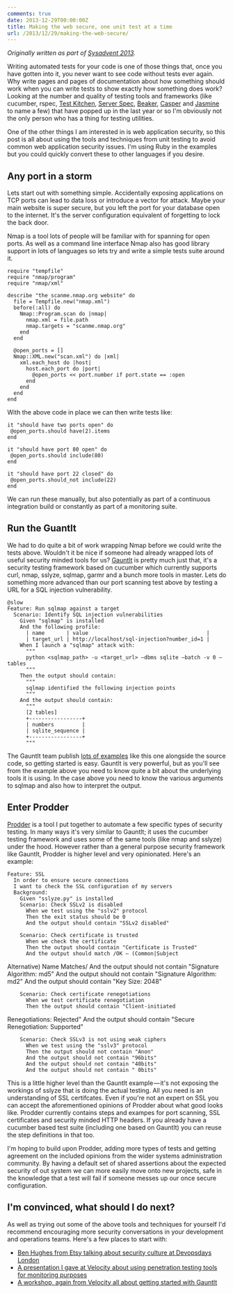 ```yaml
---
comments: true
date: 2013-12-29T00:00:00Z
title: Making the web secure, one unit test at a time
url: /2013/12/29/making-the-web-secure/
---
```


_Originally written as part of [Sysadvent 2013](http://sysadvent.blogspot.co.uk/2013/12/day-21-making-web-secure-one-unit-test.html)._

Writing automated tests for your code is one of those things that,
once you have gotten into it, you never want to see code without tests
ever again. Why write pages and pages of documentation about how
something should work when you can write tests to show exactly how something does work? Looking at the number and quality of testing tools and frameworks (like cucumber,
rspec, [Test Kitchen](https://github.com/test-kitchen/test-kitchen),
[Server Spec](http://serverspec.org/),
[Beaker](https://github.com/puppetlabs/beaker),
[Casper](http://casperjs.org/) and
[Jasmine](http://pivotal.github.io/jasmine/) to name a few) that have
popped up in the last year or so I'm obviously not the only person who
has a thing for testing utilities.

One of the other things I am interested in is web application
security, so this post is all about using the tools and techniques
from unit testing to avoid common web application security issues. I'm
using Ruby in the examples but you could quickly convert these to other languages if you desire.

## Any port in a storm

Lets start out with something simple. Accidentally exposing
applications on TCP ports can lead to data loss or introduce a vector
for attack. Maybe your main website is super secure, but you left the
port for your database open to the internet. It's the server configuration equivalent of forgetting to lock the back door.

Nmap is a tool lots of people will be familiar with for spanning for
open ports. As well as a command line interface Nmap also has good
library support in lots of languages so lets try and write a simple
tests suite around it.

    require "tempfile"
    require "nmap/program"
    require "nmap/xml"

    describe "the scanme.nmap.org website" do
      file = Tempfile.new("nmap.xml")
      before(:all) do
        Nmap::Program.scan do |nmap|
          nmap.xml = file.path
          nmap.targets = "scanme.nmap.org"
        end
      end

      @open_ports = []
      Nmap::XML.new("scan.xml") do |xml|
        xml.each_host do |host|
          host.each_port do |port|
            @open_ports << port.number if port.state == :open
          end
        end
      end
    end

With the above code in place we can then write tests like:

    it "should have two ports open" do
     @open_ports.should have(2).items
    end

    it "should have port 80 open" do
     @open_ports.should include(80)
    end

    it "should have port 22 closed" do
     @open_ports.should_not include(22)
    end

We can run these manually, but also potentially as part of a
continuous integration build or constantly as part of a monitoring
suite.

## Run the Guantlt

We had to do quite a bit of work wrapping Nmap before we could write
the tests above. Wouldn't it be nice if someone had already wrapped
lots of useful security minded tools for us? [Gauntlt](http://gauntlt.org/) is pretty much just that, it's a security testing framework based on cucumber which currently supports curl, nmap, sslyze, sqlmap, garmr and a bunch more tools in master. Lets do something more advanced than our port scanning test above by testing a URL for a SQL injection vulnerability.

    @slow
    Feature: Run sqlmap against a target
      Scenario: Identify SQL injection vulnerabilities
        Given "sqlmap" is installed
        And the following profile:
          | name       | value                                      |
          | target_url | http://localhost/sql-injection?number_id=1 |
        When I launch a "sqlmap" attack with:
          """
          python <sqlmap_path> -u <target_url> —dbms sqlite —batch -v 0 —tables
          """
        Then the output should contain:
          """
          sqlmap identified the following injection points
          """
        And the output should contain:
          """
          [2 tables]
          +-----------------+
          | numbers         |
          | sqlite_sequence |
          +-----------------+
          """


The Gauntlt team publish [lots of examples](https://github.com/gauntlt/gauntlt/tree/master/examples) like this one alongside the source code, so getting started is easy. Gauntlt is very powerful, but as you'll see from the example above you need to know quite a bit about the underlying tools it is using. In the case above you need to know the various arguments to sqlmap and also how to interpret the output.

## Enter Prodder

[Prodder](https://github.com/garethr/prodder) is a tool I put together
to automate a few specific types of security testing. In many ways
it's very similar to Gauntlt; it uses the cucumber testing framework
and uses some of the same tools (like nmap and sslyze) under the hood.
However rather than a general purpose security framework like Gauntlt,
Prodder is higher level and very opinionated. Here's an example:

    Feature: SSL
      In order to ensure secure connections
      I want to check the SSL configuration of my servers
      Background:
        Given "sslyze.py" is installed
        Scenario: Check SSLv2 is disabled
          When we test using the "sslv2" protocol
          Then the exit status should be 0
          And the output should contain "SSLv2 disabled"

        Scenario: Check certificate is trusted
          When we check the certificate
          Then the output should contain "Certificate is Trusted"
          And the output should match /OK — (Common|Subject
Alternative) Name Matches/
          And the output should not contain "Signature Algorithm: md5"
          And the output should not contain "Signature Algorithm: md2"
          And the output should contain "Key Size: 2048"

        Scenario: Check certificate renegotiations
          When we test certificate renegotiation
          Then the output should contain "Client-initiated
Renegotiations: Rejected"
          And the output should contain "Secure Renegotiation: Supported"

        Scenario: Check SSLv3 is not using weak ciphers
          When we test using the "sslv3" protocol
          Then the output should not contain "Anon"
          And the output should not contain "96bits"
          And the output should not contain "40bits"
          And the output should not contain " 0bits"

This is a little higher level than the Gauntlt example — it's not
exposing the workings of sslyze that is doing the actual testing. All
you need is an understanding of SSL certifcates. Even if you're not an
expert on SSL you can accept the aforementioned opinions of Prodder
about what good looks like. Prodder currently contains steps and
exampes for port scanning, SSL certificates and security minded HTTP
headers. If you already have a cucumber based test suite (including
one based on Gauntlt) you can reuse the step definitions in that too.

I'm hoping to build upon Prodder, adding more types of tests and
getting agreement on the included opinions from the wider systems
administration community. By having a default set of shared assertions
about the expected security of out system we can more easily move onto
new projects, safe in the knowledge that a test will fail if someone
messes up our once secure configuration.

## I'm convinced, what should I do next?

As well as trying out some of the above tools and techniques for
yourself I'd recommend encouraging more security conversations in your
development and operations teams. Here's a few  places to start with:

* [Ben Hughes from Etsy talking about security culture at Devopsdays London](http://www.slideshare.net/beehooze/devopsday-london-ben-hughes-security)
* [A presentation I gave at Velocity about using penetration testing tools for monitoring purposes](https://speakerdeck.com/garethr/security-monitoring-with-open-source-penetration-testing-tools)
* [A workshop, again from Velocity all about getting started with Gauntlt](http://www.slideshare.net/wickett/gauntlt-velocity-eu2013)
